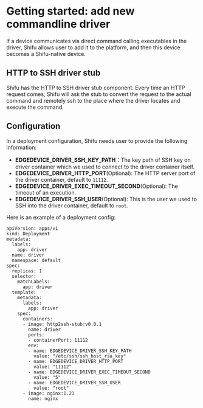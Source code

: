 # Getting started: add new commandline driver
If a device communicates via direct command calling executables in the driver, Shifu allows user to add it to the platform, and then this device becomes a Shifu-native device.

## HTTP to SSH driver stub
Shifu has the HTTP to SSH driver stub component. Every time an HTTP request comes, Shifu will ask the stub to convert the request to the actual command and remotely ssh to the place where the driver locates and execute the command.

## Configuration
In a deployment configuration, Shifu needs user to provide the following information:
- **EDGEDEVICE_DRIVER_SSH_KEY_PATH**：The key path of SSH key on driver container which we used to connect to the driver container itself.
- **EDGEDEVICE_DRIVER_HTTP_PORT**(Optional): The HTTP server port of the driver container, default to `11112`.
- **EDGEDEVICE_DRIVER_EXEC_TIMEOUT_SECOND**(Optional): The timeout of an execution.
- **EDGEDEVICE_DRIVER_SSH_USER**(Optional): This is the user we used to SSH into the driver container, default to `root`.

Here is an example of a deployment config:

```
apiVersion: apps/v1
kind: Deployment
metadata:
  labels:
    app: driver
  name: driver
  namespace: default
spec:
  replicas: 1
  selector:
    matchLabels:
      app: driver
  template:
    metadata:
      labels:
        app: driver
    spec:
      containers:
      - image: http2ssh-stub:v0.0.1
        name: driver
        ports:
        - containerPort: 11112
        env:
        - name: EDGEDEVICE_DRIVER_SSH_KEY_PATH
          value: "/etc/ssh/ssh_host_rsa_key"
        - name: EDGEDEVICE_DRIVER_HTTP_PORT
          value: "11112"
        - name: EDGEDEVICE_DRIVER_EXEC_TIMEOUT_SECOND
          value: "5"
        - name: EDGEDEVICE_DRIVER_SSH_USER
          value: "root"
      - image: nginx:1.21
        name: nginx
```
